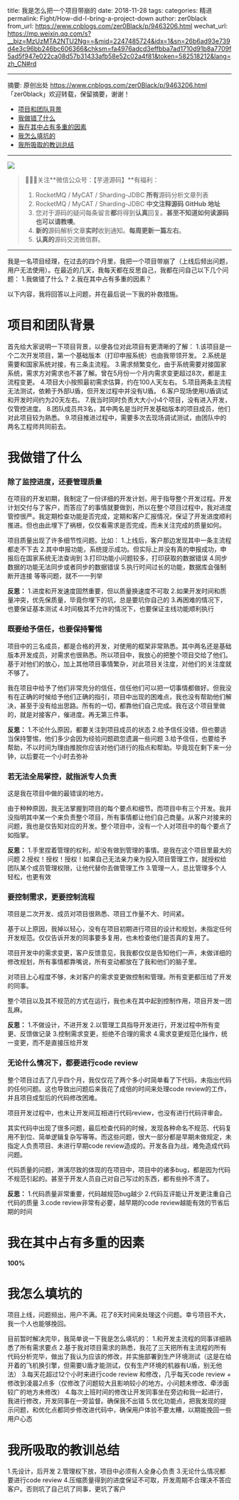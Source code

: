title: 我是怎么把一个项目带崩的
date: 2018-11-28
tags:
categories: 精进
permalink: Fight/How-did-I-bring-a-project-down
author: zer0black
from_url: https://www.cnblogs.com/zer0Black/p/9463206.html
wechat_url: https://mp.weixin.qq.com/s?__biz=MzUzMTA2NTU2Ng==&mid=2247485724&idx=1&sn=26b6ad93e739d4e3c96bb246bc606366&chksm=fa4976adcd3effbba7ad1710d91b8a7709f5ad5f947e022ca08d57b31433afb58e52c02a4f81&token=582518212&lang=zh_CN#rd

-------

摘要: 原创出处 https://www.cnblogs.com/zer0Black/p/9463206.html 「zer0black」欢迎转载，保留摘要，谢谢！

- [项目和团队背景](http://www.iocoder.cn/Fight/How-did-I-bring-a-project-down/)
- [我做错了什么](http://www.iocoder.cn/Fight/How-did-I-bring-a-project-down/)
- [我在其中占有多重的因素](http://www.iocoder.cn/Fight/How-did-I-bring-a-project-down/)
- [我怎么填坑的](http://www.iocoder.cn/Fight/How-did-I-bring-a-project-down/)
- [我所吸取的教训总结](http://www.iocoder.cn/Fight/How-did-I-bring-a-project-down/)

-------

![](http://www.iocoder.cn/images/common/wechat_mp_2017_07_31.jpg)

> 🙂🙂🙂关注**微信公众号：【芋道源码】**有福利：
> 1. RocketMQ / MyCAT / Sharding-JDBC **所有**源码分析文章列表
> 2. RocketMQ / MyCAT / Sharding-JDBC **中文注释源码 GitHub 地址**
> 3. 您对于源码的疑问每条留言**都**将得到**认真**回复。**甚至不知道如何读源码也可以请教噢**。
> 4. **新的**源码解析文章**实时**收到通知。**每周更新一篇左右**。
> 5. **认真的**源码交流微信群。

-------

我是一名项目经理，在过去的四个月里，我把一个项目带崩了（上线后频出问题，用户无法使用）。在最近的几天，我每天都在反思自己，我都在问自己以下几个问题：
1.我做错了什么？
2.我在其中占有多重的因素？

以下内容，我将回答以上问题，并在最后说一下我的补救措施。

# 项目和团队背景

首先给大家说明一下项目背景，以便各位对此项目有更清晰的了解：
1.该项目是一个二次开发项目，第一个基础版本（打印申报系统）也由我带领开发。
2.系统是需要和国家系统对接，有三条主流程。
3.需求频繁变化，由于系统需要对接国家系统，需求方对需求也不甚了解。曾在5月份一个月内需求变更超过8次，都是主流程变更。
4.项目大小按照最初需求估算，约在100人天左右。
5.项目两条主流程无法测试，依赖于外部U盾，但开发过程中并没有U盾。
6.客户现场使用U盾调试和开发时间约为20天左右。
7.我当时同时负责大大小小4个项目，没有进入开发，仅管控进度。
8.团队成员共3名，其中两名是当时开发基础版本的项目成员，他们对此项目较为熟悉。
9.项目推进过程中，需要多次去现场调试测试，由团队中的两名工程师共同前去。

# 我做错了什么

### 除了监控进度，还要管理质量

在项目的开发初期，我制定了一份详细的开发计划，用于指导整个开发过程。开发计划交付与了客户，而答应了的事情就要做到，所以在整个项目过程中，我对进度管控很严。我定期检查功能是否完成，定期和客户汇报情况，保证了开发进度顺利推进。但也由此埋下了祸根，仅仅看需求是否完成，而未关注完成的质量如何。

项目质量出现了许多细节性问题。比如：
1.上线后，客户那边发现其中一条主流程都走不下去
2.其中申报功能，系统提示成功。但实际上并没有真的申报成功，申报后在国家系统无法查询到
3.打印功能小问题较多，打印获取的数据错误
4.同步数据的功能无法同步或者同步的数据错误
5.执行时间过长的功能，数据库会强制断开连接
等等问题，就不一一列举

**反思：**
1.进度和开发速度固然重要，但以质量换速度不可取
2.如果开发时间和质量冲突，优先保质量，毕竟你埋下的坑，总是要坑你自己的
3.再困难的情况下，也要保证基本测试
4.时间极其不允许的情况下，也要保证主线功能顺利执行

### 既要给予信任，也要保持警惕

项目中的三名成员，都是合格的开发，对使用的框架非常熟悉。其中两名还是基础版本开发成员，对需求也很熟悉。所以项目中，我放心的把整个项目交给了他们。基于对他们的放心，加上其他项目事情繁杂，对此项目关注度，对他们的关注度就不够了。

我在项目中给予了他们非常充分的信任，信任他们可以把一切事情都做好。但我没有在正确的时候给予他们正确的指引，项目中出现的困难点，我也没有帮助他们解决，甚至于没有给出思路。所有的一切，都靠他们自己完成。我在这个项目里做的，就是对接客户，催进度。再无第三件事。

**反思：**
1.不论什么原因，都要关注到项目成员的状态
2.给予信任没错，但也要适当保持警惕，他们多少会因为经验问题疏忽遗漏一些问题
3.给予信任，也要给予帮助，不以时间为理由推脱你应该对他们进行的指点和帮助。毕竟现在剩下来一分钟，以后要花一个小时去弥补

### 若无法全局掌控，就指派专人负责

这是我在项目中做的最错误的地方。

由于种种原因，我无法掌握到项目的每个要点和细节。而项目中有三个开发。我并没指明其中某一个来负责整个项目，所有事情都让他们自己商量。从客户对接来的问题，我也是仅告知对应的开发。整个项目中，没有一个人对项目中的每个要点了如指掌。

**反思：**
1.手里捏着管理的权利，却没有做到管理的事情。是我在这个项目里最大的问题
2.授权！授权！授权！如果自己无法亲力亲为投入项目管理工作，就授权给团队某个成员管理权限，让他代替你去做管理工作
3.管理一人，总比管理多个人轻松，也更有效

### 要控制需求，更要控制流程

项目是二次开发、成员对项目很熟悉、项目工作量不大、时间紧。

基于以上原因，我掉以轻心，没有在项目初期进行项目的设计和规划，未指定任何开发规范。仅仅告诉开发的同事要多复用，也未检查他们是否真的复用了。

项目开发中的需求变更，客户反馈意见，我我都仅仅是告知他们一声，未做详细的修改规划，所有事情都靠嘴说，所有变动都放在了我和他们的脑子里。

对项目上心程度不够，未对客户的需求变更做控制和管理。所有变更都压给了开发的同事。

整个项目以及其不规范的方式在运行，我也未在其中起到控制作用，项目开发一团乱麻。

**反思：**
1.不做设计，不进开发
2.以管理工具指导开发进行，开发过程中所有变更、反馈做记录
3.控制需求变更，拒绝不合理的需求
4.需求变更规范化操作，统一变更，而不是直接压给开发

### 无论什么情况下，都要进行code review

整个项目过去了几乎四个月，我仅仅花了两个多小时简单看了下代码，未指出代码的任何问题。这也导致出问题后来我花了成倍的时间来处理code review的工作，并且项目成型后的代码修改困难。

项目开发过程中，也未让开发间互相进行代码review，也没有进行代码评审会。

其实代码中出现了很多问题，最后检查代码的时候，发现各种命名不规范、代码复用不到位、简单逻辑复杂写等等。而这些问题，很大一部分都是早期未做规定，未指定人负责项目、未进行早期code review造成的。开发各自为战，难免造成代码问题。

代码质量的问题，淋漓尽致的体现的在项目中，项目中的诸多bug，都是因为代码不规范引起的。甚至于开发人员自己对自己写过的东西，都有些拎不清了。

**反思：**
1.代码质量非常重要，代码越规范bug越少
2.代码互评能让开发更注重自己代码的质量
3.code review非常有必要，越早期的code review越能有效的节省后期的时间

# 我在其中占有多重的因素

**100%**

# 我怎么填坑的

项目上线，问题频出，用户不满。花了8天时间来处理这个问题。幸亏项目不大，我一个人也能够挽回。

目前暂时解决完毕，我简单说一下我是怎么填坑的：
1.和开发主流程的同事详细熟悉了所有需求要点
2.基于我对项目需求的熟悉，我花了三天把所有主流程的所有代码分析完毕，做出了我认为应该的修改，并实施部署到生产环境测试（这是在给开着的飞机换引擎，但需要U盾才能测试，仅有生产环境的机器有U盾，别无他法）
3.每天花超过12个小时来进行code review 和修改，几乎每天code review + 修改到凌晨2点多（仅修改了问题较大且影响较小的地方。小问题未修改、牵涉面较广的地方未修改）
4.每次上班时间的修改让开发同事坐在旁边和我一起进行，我进行修改，开发同事在一旁监督。确保我不出错
5.优化功能点，把我发现的提示问题，和优化点都同步修改进代码中，确保用户体验不要太糟，以期能挽回一些用户心态

# 我所吸取的教训总结

1.先设计，后开发
2.管理权下放，项目中必须有人全身心负责
3.无论什么情况都要进行code review
4.压缩质量得到的进度保证不可取，开发周期不合理决不答应客户。否则坑了自己坑了同事，更坑了客户